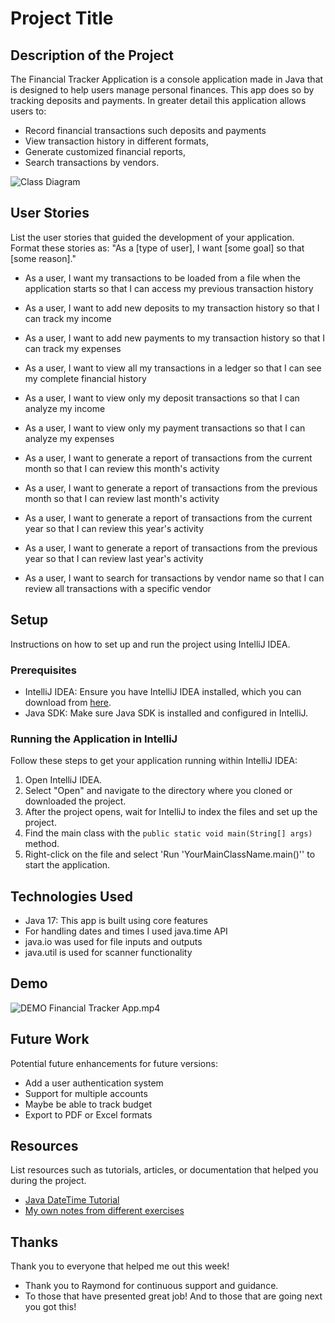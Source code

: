 # Project Title

## Description of the Project

The Financial Tracker Application is a console application made in Java that is designed to help users manage personal finances. 
This app does so by tracking deposits and payments.
In greater detail this application allows users to:
- Record financial transactions such deposits and payments
- View transaction history in different formats, 
- Generate customized financial reports, 
- Search transactions by vendors.

![Class Diagram](path/to/your/class_diagram.png)

## User Stories

List the user stories that guided the development of your application. Format these stories as: "As a [type of user], I want [some goal] so that [some reason]."

- As a user, I want my transactions to be loaded from a file when the application starts so that I can access my previous transaction history

- As a user, I want to add new deposits to my transaction history so that I can track my income

- As a user, I want to add new payments to my transaction history so that I can track my expenses

- As a user, I want to view all my transactions in a ledger so that I can see my complete financial history

- As a user, I want to view only my deposit transactions so that I can analyze my income

- As a user, I want to view only my payment transactions so that I can analyze my expenses

- As a user, I want to generate a report of transactions from the current month so that I can review this month's activity

- As a user, I want to generate a report of transactions from the previous month so that I can review last month's activity

- As a user, I want to generate a report of transactions from the current year so that I can review this year's activity

- As a user, I want to generate a report of transactions from the previous year so that I can review last year's activity

- As a user, I want to search for transactions by vendor name so that I can review all transactions with a specific vendor

## Setup

Instructions on how to set up and run the project using IntelliJ IDEA.

### Prerequisites

- IntelliJ IDEA: Ensure you have IntelliJ IDEA installed, which you can download from [here](https://www.jetbrains.com/idea/download/).
- Java SDK: Make sure Java SDK is installed and configured in IntelliJ.

### Running the Application in IntelliJ

Follow these steps to get your application running within IntelliJ IDEA:

1. Open IntelliJ IDEA.
2. Select "Open" and navigate to the directory where you cloned or downloaded the project.
3. After the project opens, wait for IntelliJ to index the files and set up the project.
4. Find the main class with the `public static void main(String[] args)` method.
5. Right-click on the file and select 'Run 'YourMainClassName.main()'' to start the application.

## Technologies Used

- Java 17: This app is built using core features
- For handling dates and times I used java.time API
- java.io was used for file inputs and outputs
- java.util is used for scanner functionality

## Demo

![DEMO Financial Tracker App.mp4](https://media2.giphy.com/media/v1.Y2lkPTc5MGI3NjExeGI5dnhoNnEzNzQwaTNvNzUwdTVwOXExZjloMzVlMjJrNXU4MWN5biZlcD12MV9pbnRlcm5hbF9naWZfYnlfaWQmY3Q9Zw/glSsoLXiqIKAvJYXUS/giphy.gif)


## Future Work

Potential future enhancements for future versions:

- Add a user authentication system
- Support for multiple accounts
- Maybe be able to track budget
- Export to PDF or Excel formats

## Resources

List resources such as tutorials, articles, or documentation that helped you during the project.

- [Java DateTime Tutorial](https://www.baeldung.com/java-8-date-time-intro)
- [My own notes from different exercises](https://github.com/Josephvv7/java-development)

## Thanks

Thank you to everyone that helped me out this week!

- Thank you to Raymond for continuous support and guidance.
- To those that have presented great job! And to those that are going next you got this!
 